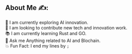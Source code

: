 ## About Me :writing_hand::
:telescope: I am currently exploring AI innovation.<br />
:handshake: I am looking to contribute new tech and innovation work.<br />
:books: I am currently learning Rust and GO. <br />
:speech_balloon: Ask me Anything related to AI and Blochain.<br />
:collision: Fun Fact: I end my lines by  ``` ; ``` <br />
<br />








